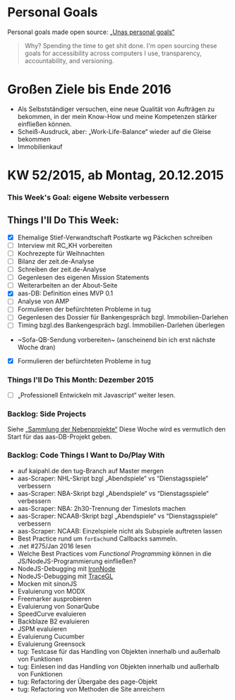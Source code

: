 Personal Goals
==============

Personal goals made open source: [„Unas personal goals“](http://una.im/personal-goals-guide/#=%81)
> Why? Spending the time to get shit done. I'm open sourcing these goals for accessibility across computers I use, transparency, accountability, and versioning.

# Großen Ziele bis Ende 2016
* Als Selbstständiger versuchen, eine neue Qualität von Aufträgen zu bekommen, in der mein Know-How und meine Kompetenzen stärker einfließen können.
* Scheiß-Ausdruck, aber: „Work-Life-Balance“ wieder auf die Gleise bekommen
* Immobilienkauf

# KW 52/2015, ab Montag, 20.12.2015

### This Week's Goal: eigene Website verbessern

## Things I'll Do This Week:
- [x] Ehemalige Stief-Verwandtschaft Postkarte wg Päckchen schreiben
- [ ] Interview mit RC_KH vorbereiten
- [ ] Kochrezepte für Weihnachten
- [ ] Bilanz der zeit.de-Analyse
- [ ] Schreiben der zeit.de-Analyse
- [ ] Gegenlesen des eigenen Mission Statements
- [ ] Weiterarbeiten an der About-Seite
- [x] aas-DB: Definition eines MVP 0.1
- [ ] Analyse von AMP
- [ ] Formulieren der befürchteten Probleme in tug
- [ ] Gegenlesen des Dossier für Bankengespräch bzgl. Immobilien-Darlehen
- [ ] Timing bzgl.des Bankengespräch bzgl. Immobilien-Darlehen überlegen
- ~Sofa-QB-Sendung vorbereiten~ (anscheinend bin ich erst nächste Woche dran)
- [x] Formulieren der befürchteten Probleme in tug

### Things I'll Do This Month: Dezember 2015
- [ ] „Professionell Entwickeln mit Javascript“ weiter lesen.

### Backlog: Side Projects
Siehe [„Sammlung der Nebenprojekte“](~/Sites/dogfood-personal-goal/recources/pet-projects.md)
Diese Woche wird es vermutlich den Start für das aas-DB-Projekt geben.

### Backlog: Code Things I Want to Do/Play With
* auf kaipahl.de den tug-Branch auf Master mergen
* aas-Scraper: NHL-Skript bzgl „Abendspiele“ vs “Dienstagsspiele“ verbessern
* aas-Scraper: NBA-Skript bzgl „Abendspiele“ vs “Dienstagsspiele“ verbessern
* aas-Scraper: NBA: 2h30-Trennung der Timeslots machen
* aas-Scraper: NCAAB-Skript bzgl „Abendspiele“ vs “Dienstagsspiele“ verbessern
* aas-Scraper: NCAAB: Einzelspiele nicht als Subspiele auftreten lassen
* Best Practice rund um `forEach`und Callbacks sammeln.
* .net #275/Jan 2016 lesen
* Welche Best Practices vom _Functional Programming_ können in die JS/NodeJS-Programmierung einfließen?
* NodeJS-Debugging mit [IronNode](http://s-a.github.io/iron-node/)
* NodeJS-Debugging mit [TraceGL](https://github.com/traceglMPL/tracegl)
* Mocken mit sinonJS
* Evaluierung von MODX
* Freemarker ausprobieren
* Evaluierung von SonarQube
* SpeedCurve evaluieren
* Backblaze B2 evaluieren
* JSPM evaluieren
* Evaluierung Cucumber
* Evaluierung Greensock
* tug: Testcase für das Handling von Objekten innerhalb und außerhalb von Funktionen
* tug: Einlesen ind das Handling von Objekten innerhalb und außerhalb von Funktionen
* tug: Refactoring der Übergabe des page-Objekt
* tug: Refactoring von Methoden die Site anreichern


